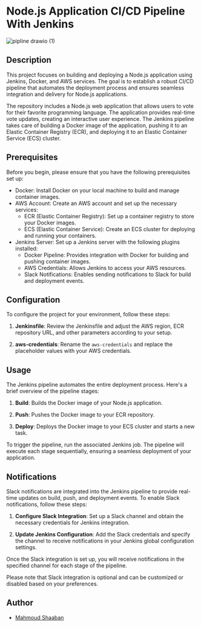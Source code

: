 # Node.js Application CI/CD Pipeline With Jenkins

![pipline drawio (1)](https://github.com/Mahmoud-Sh3ban/NodeJS-DevOps-Pipeline/assets/130512698/1e279941-0af6-4ea3-8ce1-93ce142b74dc)


## Description

This project focuses on building and deploying a Node.js application using Jenkins, Docker, and AWS services. The goal is to establish a robust CI/CD pipeline that automates the deployment process and ensures seamless integration and delivery for Node.js applications.

The repository includes a Node.js web application that allows users to vote for their favorite programming language. The application provides real-time vote updates, creating an interactive user experience. The Jenkins pipeline takes care of building a Docker image of the application, pushing it to an Elastic Container Registry (ECR), and deploying it to an Elastic Container Service (ECS) cluster.



## Prerequisites

Before you begin, please ensure that you have the following prerequisites set up:

- Docker: Install Docker on your local machine to build and manage container images.
- AWS Account: Create an AWS account and set up the necessary services:
  - ECR (Elastic Container Registry): Set up a container registry to store your Docker images.
  - ECS (Elastic Container Service): Create an ECS cluster for deploying and running your containers.
- Jenkins Server: Set up a Jenkins server with the following plugins installed:
  - Docker Pipeline: Provides integration with Docker for building and pushing container images.
  - AWS Credentials: Allows Jenkins to access your AWS resources.
  - Slack Notifications: Enables sending notifications to Slack for build and deployment events.


## Configuration

To configure the project for your environment, follow these steps:

1. **Jenkinsfile**: Review the Jenkinsfile and adjust the AWS region, ECR repository URL, and other parameters according to your setup.

2. **aws-credentials**: Rename the `aws-credentials` and replace the placeholder values with your AWS credentials.


## Usage

The Jenkins pipeline automates the entire deployment process. Here's a brief overview of the pipeline stages:

1. **Build**: Builds the Docker image of your Node.js application.

2. **Push**: Pushes the Docker image to your ECR repository.

3. **Deploy**: Deploys the Docker image to your ECS cluster and starts a new task.

To trigger the pipeline, run the associated Jenkins job. The pipeline will execute each stage sequentially, ensuring a seamless deployment of your application.


## Notifications

Slack notifications are integrated into the Jenkins pipeline to provide real-time updates on build, push, and deployment events. To enable Slack notifications, follow these steps:

1. **Configure Slack Integration**: Set up a Slack channel and obtain the necessary credentials for Jenkins integration.

2. **Update Jenkins Configuration**: Add the Slack credentials and specify the channel to receive notifications in your Jenkins global configuration settings.


Once the Slack integration is set up, you will receive notifications in the specified channel for each stage of the pipeline.

Please note that Slack integration is optional and can be customized or disabled based on your preferences.


## Author

- [Mahmoud Shaaban](https://www.linkedin.com/in/mahmoud-shaaban74/)
